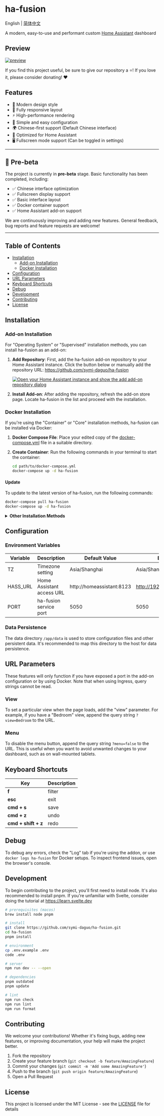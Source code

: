 # ha-fusion

English | [简体中文](README.md)

A modern, easy-to-use and performant custom [Home Assistant](https://www.home-assistant.io/) dashboard

## Preview

[![preview](https://raw.githubusercontent.com/symi-daguo/ha-fusion/main/static/preview.png)](https://www.youtube.com/watch?v=D8mWruSuPOM)

If you find this project useful, be sure to give our repository a ⭐! If you love it, please consider donating! ❤️

## Features

- 🎨 Modern design style
- 📱 Fully responsive layout
- ⚡ High-performance rendering
- 🔧 Simple and easy configuration
- 🌍 Chinese-first support (Default Chinese interface)
- 🎯 Optimized for Home Assistant
- 🖥️ Fullscreen mode support (Can be toggled in settings)

---

## 📣 Pre-beta

The project is currently in **pre-beta** stage. Basic functionality has been completed, including:

- ✅ Chinese interface optimization
- ✅ Fullscreen display support
- ✅ Basic interface layout
- ✅ Docker container support
- ✅ Home Assistant add-on support

We are continuously improving and adding new features. General feedback, bug reports and feature requests are welcome!

---

## Table of Contents

- [Installation](#installation)
  - [Add-on Installation](#add-on-installation)
  - [Docker Installation](#docker-installation)
- [Configuration](#configuration)
- [URL Parameters](#url-parameters)
- [Keyboard Shortcuts](#keyboard-shortcuts)
- [Debug](#debug)
- [Development](#development)
- [Contributing](#contributing)
- [License](#license)

## Installation

### Add-on Installation

For "Operating System" or "Supervised" installation methods, you can install ha-fusion as an add-on:

1. **Add Repository**: First, add the ha-fusion add-on repository to your Home Assistant instance. Click the button below or manually add the repository URL: <https://github.com/symi-daguo/ha-fusion>

   [![Open your Home Assistant instance and show the add add-on repository dialog](https://my.home-assistant.io/badges/supervisor_add_addon_repository.svg)](https://my.home-assistant.io/redirect/supervisor_add_addon_repository/?repository_url=https%3A%2F%2Fgithub.com%2Fsymi-daguo%2Fha-fusion)

2. **Install Add-on**: After adding the repository, refresh the add-on store page. Locate ha-fusion in the list and proceed with the installation.

### Docker Installation

If you're using the "Container" or "Core" installation methods, ha-fusion can be installed via Docker:

1. **Docker Compose File**: Place your edited copy of the [docker-compose.yml](https://github.com/symi-daguo/ha-fusion/blob/main/docker-compose.yml) file in a suitable directory.

2. **Create Container**:
   Run the following commands in your terminal to start the container:

   ```bash
   cd path/to/docker-compose.yml
   docker-compose up -d ha-fusion
   ```

#### Update

To update to the latest version of ha-fusion, run the following commands:

```bash
docker-compose pull ha-fusion
docker-compose up -d ha-fusion
```

<details>
<summary>
   <b>Other Installation Methods</b>
</summary>

Without docker-compose, updating the container involves additional steps. For each update, it's necessary to first stop the current container, remove it, pull the new image, and then execute the docker run command again.

```bash
docker run -d \
  --name ha-fusion \
  --network bridge \
  -p 5050:5050 \
  -v /path/to/ha-fusion:/app/data \
  -e TZ=Asia/Shanghai \
  -e HASS_URL=http://homeassistant:8123 \
  --restart always \
  ghcr.io/symi-daguo/ha-fusion
```

#### Kubernetes

If you prefer to use Kubernetes, see [Chart README.md](https://github.com/symi-daguo/ha-fusion/tree/main/charts/ha-fusion)

</details>

## Configuration

### Environment Variables

| Variable | Description | Default Value | Example |
|----------|-------------|---------------|---------|
| TZ | Timezone setting | Asia/Shanghai | Asia/Shanghai |
| HASS_URL | Home Assistant access URL | http://homeassistant:8123 | http://192.168.1.100:8123 |
| PORT | ha-fusion service port | 5050 | 5050 |

### Data Persistence

The data directory `/app/data` is used to store configuration files and other persistent data. It's recommended to map this directory to the host for data persistence.

## URL Parameters

These features will only function if you have exposed a port in the add-on configuration or by using Docker. Note that when using Ingress, query strings cannot be read.

### View

To set a particular view when the page loads, add the "view" parameter. For example, if you have a "Bedroom" view, append the query string `?view=Bedroom` to the URL.

### Menu

To disable the menu button, append the query string `?menu=false` to the URL. This is useful when you want to avoid unwanted changes to your dashboard, such as on wall-mounted tablets.

## Keyboard Shortcuts

| Key                 | Description |
| ------------------- | ----------- |
| **f**               | filter      |
| **esc**             | exit        |
| **cmd + s**         | save        |
| **cmd + z**         | undo        |
| **cmd + shift + z** | redo        |

## Debug

To debug any errors, check the "Log" tab if you're using the addon, or use `docker logs ha-fusion` for Docker setups. To inspect frontend issues, open the browser's console.

## Development

To begin contributing to the project, you'll first need to install node. It's also recommended to install pnpm. If you're unfamiliar with Svelte, consider doing the tutorial at <https://learn.svelte.dev>

```bash
# prerequisites (macos)
brew install node pnpm

# install
git clone https://github.com/symi-daguo/ha-fusion.git
cd ha-fusion
pnpm install

# environment
cp .env.example .env
code .env

# server
npm run dev -- --open

# dependencies
pnpm outdated
pnpm update

# lint
npm run check
npm run lint
npm run format
```

## Contributing

We welcome your contributions! Whether it's fixing bugs, adding new features, or improving documentation, your help will make the project better.

1. Fork the repository
2. Create your feature branch (`git checkout -b feature/AmazingFeature`)
3. Commit your changes (`git commit -m 'Add some AmazingFeature'`)
4. Push to the branch (`git push origin feature/AmazingFeature`)
5. Open a Pull Request

## License

This project is licensed under the MIT License - see the [LICENSE](LICENSE) file for details 